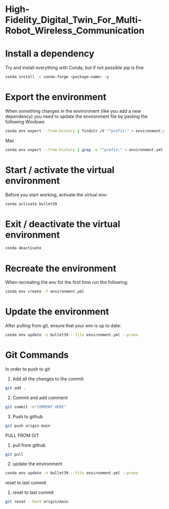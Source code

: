 # High-Fidelity_Digital_Twin_For_Multi-Robot_Wireless_Communication

# Install a dependency

Try and install everything with Conda, but if not possible pip is fine
```bash
conda install -c conda-forge <package-name> -y
```

# Export the environment
When something changes in the environment (like you add a new dependency) you need to update the environment file by pasting the following
Windows
```bash
conda env export --from-history | findstr /V "^prefix:" > environment.yml
```

Mac
```bash
conda env export --from-history | grep -v "^prefix:" > environment.yml
```

# Start / activate the virtual environment
Before you start working, activate the virtual env:
```bash
conda activate bullet39
```

# Exit / deactivate the virtual environment
```bash
conda deactivate
```

# Recreate the environment
When recreating the env for the first time run the following:
```bash
conda env create -f environment.yml
```

# Update the environment
After pulling from git, ensure that your env is up to date:
```bash
conda env update -n bullet39 --file environment.yml --prune
```



# Git Commands

In order to push to git

1. Add all the changes to the commit
```bash
git add .
```

2. Commit and add comment
```bash
git commit -m"COMMENT HERE"
```

3. Push to github
```bash
git push origin main
```


PULL FROM GIT
1. pull from github
```bash
git pull
```
2. update the environment
```bash
conda env update -n bullet39 --file environment.yml --prune
```

reset to last commit
1. reset to last commit
```bash
git reset --hard origin/main
```